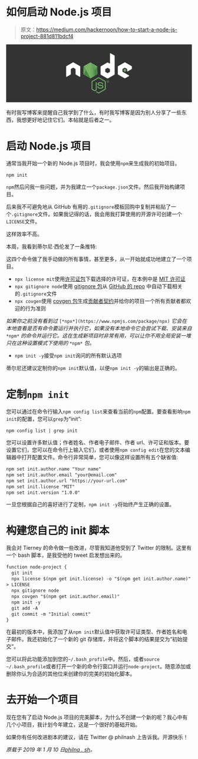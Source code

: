 # 如何启动 Node.js 项目

> 原文：<https://medium.com/hackernoon/how-to-start-a-node-js-project-881d811bdcf4>

![](img/c69989549a01420183dde0215057824c.png)

有时我写博客来提醒自己我学到了什么，有时我写博客是因为别人分享了一些东西，我想更好地记住它们。本帖就是后者之一。

# 启动 Node.js 项目

通常当我开始一个新的 Node.js 项目时，我会使用`npm`来生成我的初始项目。

```
npm init
```

`npm`然后问我一些问题，并为我建立一个`package.json`文件。然后我开始构建项目。

后来我不可避免地从 GitHub 有用的`.gitignore`模板回购中复制并粘贴了一个`.gitignore`文件。如果我记得的话，我会用我打算使用的开源许可创建一个`LICENSE`文件。

这样效率不高。

本周，我看到蒂尔尼·西伦发了一条推特:

这四个命令做了我手动做的所有事情，甚至更多，从一开始就成功地建立了一个项目。

*   `npx license mit`使用[许可证包](https://www.npmjs.com/package/license)下载选择的许可证，在本例中是 [MIT 许可证](https://opensource.org/licenses/MIT)
*   `npx gitignore node`使用 [gitignore 包](https://www.npmjs.com/package/gitignore)从 [GitHub 的 repo](https://github.com/github/gitignore) 中自动下载相关的`.gitignore`文件
*   `npx covgen`使用 [covgen 包](https://www.npmjs.com/package/covgen)生成[贡献者契约](https://www.contributor-covenant.org/)并给你的项目一个所有贡献者都欢迎的行为准则

*如果你之前没有看到过* `[*npx*](https://www.npmjs.com/package/npx)` *它会在本地查看是否有命令要运行并执行它，如果没有本地命令它会尝试下载、安装来自* `*npm*` *的命令并运行它。这在生成新项目时非常有用，可以让你不用全局安装一堆只在这种设置模式下使用的* `*npm*` *包。*

*   `npm init -y`接受`npm init`询问的所有默认选项

蒂尔尼还建议定制你的`npm init`默认值，以便`npm init -y`的输出是正确的。

# 定制`npm init`

您可以通过在命令行输入`npm config list`来查看当前的`npm`配置。要查看影响`npm init`的配置，您可以`grep`为“init”:

```
npm config list | grep init
```

您可以设置许多默认值；作者姓名、作者电子邮件、作者 url、许可证和版本。要设置它们，您可以在命令行上输入它们，或者使用`npm config edit`在您的文本编辑器中打开配置文件。命令行非常简单，您可以像这样设置所有五个缺省值:

```
npm set init.author.name "Your name"
npm set init.author.email "your@email.com"
npm set init.author.url "https://your-url.com"
npm set init.license "MIT"
npm set init.version "1.0.0"
```

一旦您根据自己的喜好进行了定制，`npm init -y`将始终产生正确的设置。

# 构建您自己的 init 脚本

我会对 Tierney 的命令做一些改进，尽管我知道他受到了 Twitter 的限制。这里有一个 bash 脚本，是我受他的 tweet 启发想出来的。

```
function node-project {
  git init
  npx license $(npm get init.license) -o "$(npm get init.author.name)" > LICENSE
  npx gitignore node
  npx covgen "$(npm get init.author.email)"
  npm init -y
  git add -A
  git commit -m "Initial commit"
}
```

在最初的版本中，我添加了从`npm init`默认值中获取许可证类型、作者姓名和电子邮件。我还初始化了一个新的 git 存储库，并将这个脚本的结果提交为“初始提交”。

您可以将此功能添加到您的`~/.bash_profile`中。然后，或者`source ~/.bash_profile`或者打开一个新的命令行窗口并运行`node-project`。随意添加或删除你认为合适的其他位来创建你的完美的初始化脚本。

# 去开始一个项目

现在您有了启动 Node.js 项目的完美脚本，为什么不创建一个新的呢？我心中有几个小项目，我计划今年建立，这是一个很好的基础开始。

如果你有任何改进剧本的建议，请在 Twitter @ philnash 上告诉我。开源快乐！

*原载于 2019 年 1 月 10 日*[*philna . sh*](https://philna.sh/blog/2019/01/10/how-to-start-a-node-js-project/)*。*